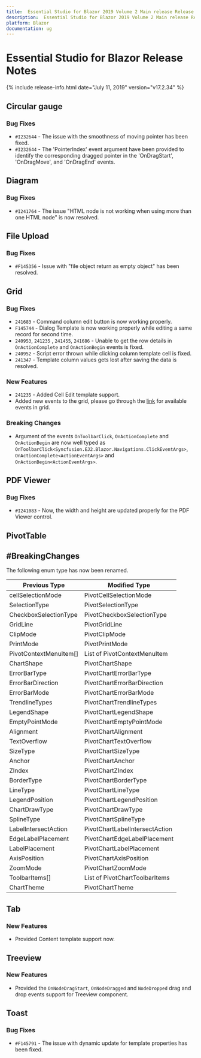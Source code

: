 ```yaml
---
title:  Essential Studio for Blazor 2019 Volume 2 Main release Release Notes  
description:  Essential Studio for Blazor 2019 Volume 2 Main release Release Notes  
platform: Blazor
documentation: ug
---
```


#  Essential Studio for Blazor  Release Notes  

{% include release-info.html date="July 11, 2019"  version="v17.2.34" %} 


## Circular gauge

### Bug Fixes

- `#I232644` - The issue with the smoothness of moving pointer has been fixed.
- `#I232644` - The 'PointerIndex' event argument have been provided to identify the corresponding dragged pointer in the 'OnDragStart', 'OnDragMove', and 'OnDragEnd' events.

## Diagram

### Bug Fixes

- `#I241764` - The issue "HTML node is not working when using more than one HTML node" is now resolved.

## File Upload

### Bug Fixes

- `#F145356` - Issue with "file object return as empty object" has been resolved.

## Grid

### Bug Fixes

- `241683` - Command column edit button is now working properly.
- `F145744` - Dialog Template is now working properly while editing a same record for second time.
- `240953`, `241235` , `241455`, `241686` - Unable to get the row details in `OnActionComplete` and `OnActionBegin` events is fixed.
- `240952` - Script error thrown while clicking column template cell is fixed.
- `241347` - Template column values gets lost after saving the data is resolved.

### New Features

- `241235` - Added Cell Edit template support.
- Added new events to the grid, please go through the [link](https://ej2.syncfusion.com/aspnet-core-blazor/documentation/grid/events/) for available events in grid.

### Breaking Changes

- Argument of the events `OnToolbarClick`, `OnActionComplete` and `OnActionBegin` are now well typed as  `OnToolbarClick<Syncfusion.EJ2.Blazor.Navigations.ClickEventArgs>`, `OnActionComplete<ActionEventArgs>` and `OnActionBegin<ActionEventArgs>`.

## PDF Viewer

### Bug Fixes

- `#I241083` - Now, the width and height are updated properly for the PDF Viewer control.

## PivotTable

## #BreakingChanges

The following enum type has now been renamed.

| Previous Type          | Modified Type                  |
| ---------------------- | ------------------------------ |
| cellSelectionMode      | PivotCellSelectionMode         |
| SelectionType          | PivotSelectionType             |
| CheckboxSelectionType  | PivotCheckboxSelectionType     |
| GridLine               | PivotGridLine                  |
| ClipMode               | PivotClipMode                  |
| PrintMode              | PivotPrintMode                 |
| PivotContextMenuItem[] | List of PivotContextMenuItem   |
| ChartShape             | PivotChartShape                |
| ErrorBarType           | PivotChartErrorBarType         |
| ErrorBarDirection      | PivotChartErrorBarDirection    |
| ErrorBarMode           | PivotChartErrorBarMode         |
| TrendlineTypes         | PivotChartTrendlineTypes       |
| LegendShape            | PivotChartLegendShape          |
| EmptyPointMode         | PivotChartEmptyPointMode       |
| Alignment              | PivotChartAlignment            |
| TextOverflow           | PivotChartTextOverflow         |
| SizeType               | PivotChartSizeType             |
| Anchor                 | PivotChartAnchor               |
| ZIndex                 | PivotChartZIndex               |
| BorderType             | PivotChartBorderType           |
| LineType               | PivotChartLineType             |
| LegendPosition         | PivotChartLegendPosition       |
| ChartDrawType          | PivotChartDrawType             |
| SplineType             | PivotChartSplineType           |
| LabelIntersectAction   | PivotChartLabelIntersectAction |
| EdgeLabelPlacement     | PivotChartEdgeLabelPlacement   |
| LabelPlacement         | PivotChartLabelPlacement       |
| AxisPosition           | PivotChartAxisPosition         |
| ZoomMode               | PivotChartZoomMode             |
| ToolbarItems[]         | List of PivotChartToolbarItems |
| ChartTheme             | PivotChartTheme                |

## Tab

### New Features

- Provided Content template support now.

## Treeview

### New Features

- Provided the `OnNodeDragStart`, `OnNodeDragged` and `NodeDropped` drag and drop events support for Treeview component.

## Toast

### Bug Fixes

- `#F145791` - The issue with dynamic update for template properties has been fixed.